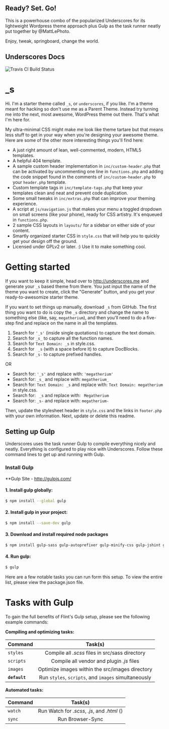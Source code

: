 Ready? Set. Go!
---------------

This is a powerhouse combo of the popularized Underscores for its lightweight Wordpress theme approach plus Gulp as the task runner neatly put together by @MattLePhoto.

Enjoy, tweak, springboard, change the world. 

Underscores Docs
---------------

![Travis CI Build Status](https://travis-ci.org/Automattic/_s.svg?branch=master)

_s
===

Hi. I'm a starter theme called `_s`, or `underscores`, if you like. I'm a theme meant for hacking so don't use me as a Parent Theme. Instead try turning me into the next, most awesome, WordPress theme out there. That's what I'm here for.

My ultra-minimal CSS might make me look like theme tartare but that means less stuff to get in your way when you're designing your awesome theme. Here are some of the other more interesting things you'll find here:

* A just right amount of lean, well-commented, modern, HTML5 templates.
* A helpful 404 template.
* A sample custom header implementation in `inc/custom-header.php` that can be activated by uncommenting one line in `functions.php` and adding the code snippet found in the comments of `inc/custom-header.php` to your `header.php` template.
* Custom template tags in `inc/template-tags.php` that keep your templates clean and neat and prevent code duplication.
* Some small tweaks in `inc/extras.php` that can improve your theming experience.
* A script at `js/navigation.js` that makes your menu a toggled dropdown on small screens (like your phone), ready for CSS artistry. It's enqueued in `functions.php`.
* 2 sample CSS layouts in `layouts/` for a sidebar on either side of your content.
* Smartly organized starter CSS in `style.css` that will help you to quickly get your design off the ground.
* Licensed under GPLv2 or later. :) Use it to make something cool.

Getting started
===

If you want to keep it simple, head over to http://underscores.me and generate your `_s` based theme from there. You just input the name of the theme you want to create, click the "Generate" button, and you get your ready-to-awesomize starter theme.

If you want to set things up manually, download `_s` from GitHub. The first thing you want to do is copy the `_s` directory and change the name to something else (like, say, `megatherium`), and then you'll need to do a five-step find and replace on the name in all the templates.

1. Search for `'_s'` (inside single quotations) to capture the text domain.
2. Search for `_s_` to capture all the function names.
3. Search for `Text Domain: _s` in style.css.
4. Search for <code>&nbsp;_s</code> (with a space before it) to capture DocBlocks.
5. Search for `_s-` to capture prefixed handles.

OR

* Search for: `'_s'` and replace with: `'megatherium'`
* Search for: `_s_` and replace with: `megatherium_`
* Search for: `Text Domain: _s` and replace with: `Text Domain: megatherium` in style.css.
* Search for: <code>&nbsp;_s</code> and replace with: <code>&nbsp;Megatherium</code>
* Search for: `_s-` and replace with: `megatherium-`

Then, update the stylesheet header in `style.css` and the links in `footer.php` with your own information. Next, update or delete this readme.


Setting up Gulp
---------------
Underscores uses the task runner Gulp to compile everything nicely and neatly. Everything is configured to play nice with Underscores. Follow these command lines to get up and running with Gulp. 

### Install Gulp

**Gulp Site - http://gulpjs.com/

#### 1. Install gulp globally:

```sh
$ npm install --global gulp
```

#### 2. Install gulp in your project:

```sh
$ npm install --save-dev gulp
```

#### 3. Download and install required node packages 

```sh
$ npm install gulp-sass gulp-autoprefixer gulp-minify-css gulp-jshint gulp-concat gulp-uglify gulp-imagemin gulp-notify gulp-rename gulp-livereload gulp-cache del --save-dev
```

#### 4. Run gulp:

```sh
$ gulp
```

Here are a few notable tasks you can run form this setup. To view the entire list, please view the package.json file. 

Tasks with Gulp
===

To gain the full benefits of Flint's Gulp setup, please see the following example commands: 

**Compiling and optimizing tasks:**

| Command   |      Task(s)      |
|----------|:-------------:|
| `styles` | Compile all *.scss* files in src/sass directory |
| `scripts` |    Compile all vendor and plugin *.js* files   |
| `images` |    Optimize images within the src/images directory   |
| **`default`** |    Run `styles`, `scripts`, and `images` simultaneously   |

**Automated tasks:**

| Command   |      Task(s)      |
|----------|:-------------:|
| `watch` |  Run Watch for *.scss*, *.js*, and *.html* () |
| `sync` |    Run Browser-Sync    |
